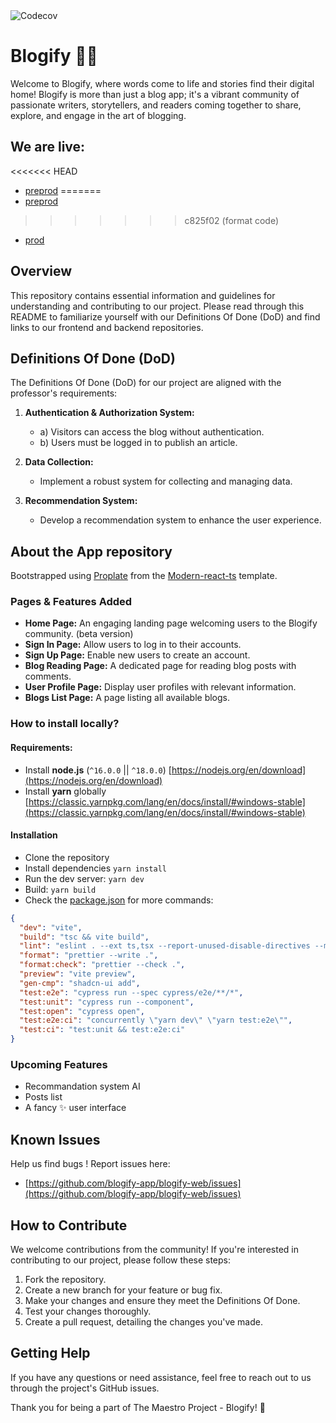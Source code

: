 <div>
<img alt="Codecov" src="https://img.shields.io/codecov/c/github/blogify-app/blogify-web">
</div>

# Blogify 📑✨

Welcome to Blogify, where words come to life and stories find their digital home! Blogify is more than just a blog app; it's a vibrant community of passionate writers, storytellers, and readers coming together to share, explore, and engage in the art of blogging.

## We are live:

<<<<<<< HEAD
- [preprod](https://blogify-preprod.vercel.app)
=======
- [preprod](https://blogify-preprod-kvu9aymiz-blogify-app.vercel.app)
>>>>>>> c825f02 (format code)
- [prod](https://blogify-prod.vercel.app)

## Overview

This repository contains essential information and guidelines for understanding and contributing to our project. Please read through this README to familiarize yourself with our Definitions Of Done (DoD) and find links to our frontend and backend repositories.

## Definitions Of Done (DoD)

The Definitions Of Done (DoD) for our project are aligned with the professor's requirements:

1. **Authentication & Authorization System:**

   - a) Visitors can access the blog without authentication.
   - b) Users must be logged in to publish an article.

2. **Data Collection:**

   - Implement a robust system for collecting and managing data.

3. **Recommendation System:**
   - Develop a recommendation system to enhance the user experience.

## About the App repository

Bootstrapped using [Proplate](https://github.com/YumeT023/proplate) from the [Modern-react-ts](https://github.com/YumeT023/modern-react-ts/tree/master) template.

### Pages & Features Added

- **Home Page:** An engaging landing page welcoming users to the Blogify community. (beta version)
- **Sign In Page:** Allow users to log in to their accounts.
- **Sign Up Page:** Enable new users to create an account.
- **Blog Reading Page:** A dedicated page for reading blog posts with comments.
- **User Profile Page:** Display user profiles with relevant information.
- **Blogs List Page:** A page listing all available blogs.

### How to install locally?

#### Requirements:

- Install **node.js** (`^16.0.0` || `^18.0.0`) [https://nodejs.org/en/download](https://nodejs.org/en/download)
- Install **yarn** globally [https://classic.yarnpkg.com/lang/en/docs/install/#windows-stable](https://classic.yarnpkg.com/lang/en/docs/install/#windows-stable)

#### Installation

- Clone the repository
- Install dependencies `yarn install`
- Run the dev server: `yarn dev`
- Build: `yarn build`
- Check the <u>package.json</u> for more commands:

```json
{
  "dev": "vite",
  "build": "tsc && vite build",
  "lint": "eslint . --ext ts,tsx --report-unused-disable-directives --max-warnings 0",
  "format": "prettier --write .",
  "format:check": "prettier --check .",
  "preview": "vite preview",
  "gen-cmp": "shadcn-ui add",
  "test:e2e": "cypress run --spec cypress/e2e/**/*",
  "test:unit": "cypress run --component",
  "test:open": "cypress open",
  "test:e2e:ci": "concurrently \"yarn dev\" \"yarn test:e2e\"",
  "test:ci": "test:unit && test:e2e:ci"
}
```

### Upcoming Features

- Recommandation system AI
- Posts list
- A fancy ✨ user interface

## Known Issues

Help us find bugs !
Report issues here:

- [https://github.com/blogify-app/blogify-web/issues](https://github.com/blogify-app/blogify-web/issues)

## How to Contribute

We welcome contributions from the community! If you're interested in contributing to our project, please follow these steps:

1. Fork the repository.
2. Create a new branch for your feature or bug fix.
3. Make your changes and ensure they meet the Definitions Of Done.
4. Test your changes thoroughly.
5. Create a pull request, detailing the changes you've made.

## Getting Help

If you have any questions or need assistance, feel free to reach out to us through the project's GitHub issues.

Thank you for being a part of The Maestro Project - Blogify! 🚀
